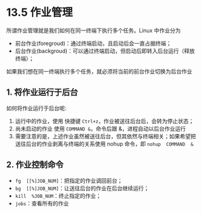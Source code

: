 # 13.5 作业管理
所谓作业管理就是我们如何在同一终端下执行多个任务。Linux 中作业分为
- 前台作业(foregroud)：通过终端启动，且启动后会一直占据终端；
- 后台作业(backgroud)：可以通过终端启动，但启动后即转入后台运行（释放终端）；

如果我们想在同一终端执行多个任务，就必须将当前的前台作业切换为后台作业

## 1. 将作业运行于后台
如何将作业运行于后台呢:
1. 运行中的作业，使用 快捷键 `Ctrl+z`，作业被送往后台后，会转为停止状态；
2. 尚未启动的作业 使用 `COMMAND &`，命令后跟 &，进程自动以后台作业运行
3. 需要注意的是，上述作业虽然被送往后台，但其依然与终端相关；如果希望把送往后台的作业剥离与终端的关系使用 nohup 命令，即 `nohup  COMMAND  &`

## 2. 作业控制命令
- `fg  [[%]JOB_NUM]`：把指定的作业调回前台；
- `bg  [[%]JOB_NUM]`：让送往后台的作业在后台继续运行；
- `kill  %JOB_NUM`：终止指定的作业；
- `jobs`：查看所有的作业
